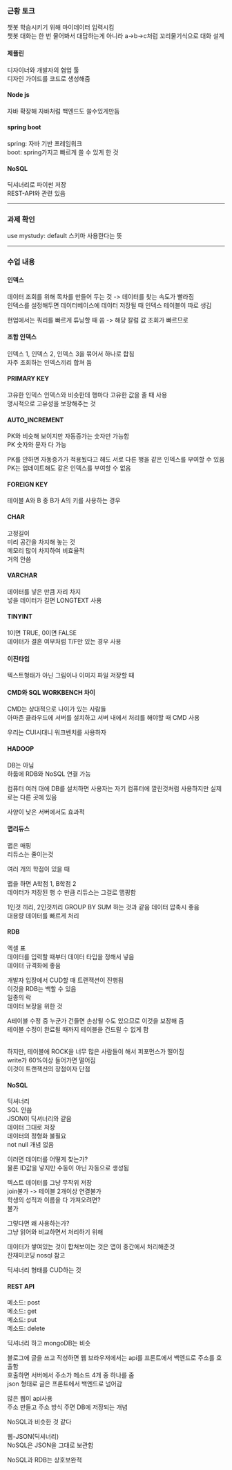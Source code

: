 ### 근황 토크
챗봇 학습시키기 위해 마이데이터 입력시킴<br>
챗봇 대화는 한 번 물어봐서 대답하는게 아니라 a->b->c처럼 꼬리물기식으로 대화 설계

#### 제플린
디자이너와 개발자의 협업 툴<br>
디자인 가이드를 코드로 생성해줌

#### Node js
자바 확장해 자바처럼 백엔드도 쓸수있게만듬

#### spring boot
spring: 자바 기반 프레임워크<br>
boot: spring가지고 빠르게 쓸 수 있게 한 것


#### NoSQL 
딕셔너리로 파이썬 저장<br>
REST-API와 관련 있음

-----------------------------------------------------------

### 과제 확인

use mystudy: default 스키마 사용한다는 뜻

----------------------------------------------------------

### 수업 내용

#### 인덱스
데이터 조회를 위해 목차를 만들어 두는 것 -> 데이터를 찾는 속도가 빨라짐<br>
인덱스를 설정해두면 데이터베이스에 데이터 저장될 때 인덱스 테이블이 따로 생김<br>

현업에서는 쿼리를 빠르게 튜닝할 때 씀 -> 해당 칼럼 값 조회가 빠르므로 

#### 조합 인덱스
인덱스 1, 인덱스 2, 인덱스 3을 묶어서 하나로 합침<br>
자주 조회하는 인덱스끼리 합쳐 둠

#### PRIMARY KEY
고유한 인덱스
인덱스와 비슷한데 행마다 고유한 값을 줄 때 사용<br>
명시적으로 고유성을 보장해주는 것

#### AUTO_INCREMENT
PK와 비슷해 보이지만 자동증가는 숫자만 가능함<br>
PK 숫자와 문자 다 가능

PK를 안하면 자동증가가 적용됬다고 해도 서로 다른 행을 같은 인덱스를 부여할 수 있음<br>
PK는 업데이트해도 같은 인덱스를 부여할 수 없음

#### FOREIGN KEY
테이블 A와 B 중 B가 A의 키를 사용하는 경우

#### CHAR
고정길이<br>
미리 공간을 차지해 놓는 것<br>
메모리 많이 차지하여 비효율적<br>
거의 안씀<br>

#### VARCHAR
데이터를 넣은 만큼 자리 차지<br>
넣을 데이터가 길면 LONGTEXT 사용

#### TINYINT
1이면 TRUE, 0이면 FALSE<br>
데이터가 결혼 여부처럼 T/F만 있는 경우 사용

#### 이진타입
텍스트형태가 아닌 그림이나 이미지 파일 저장할 때

#### CMD와 SQL WORKBENCH 차이
CMD는 상대적으로 나이가 있는 사람들 <br>
아마존 클라우드에 서버를 설치하고 서버 내에서 처리를 해야할 때 CMD 사용<br>

우리는 CUI시대니 워크벤치를 사용하자

#### HADOOP
DB는 아님<br>
하둡에 RDB와 NoSQL 연결 가능<br>

컴퓨터 여러 대에 DB를 설치하면 사용자는 자기 컴퓨터에 깔린것처럼 사용하지만 실제로는 다른 곳에 있음<br>

사양이 낮은 서버에서도 효과적

#### 맵리듀스
맵은 매핑<br>
리듀스는 줄이는것 <br>

여러 개의 학점이 있을 때

맵을 하면 A학점 1, B학점 2<br>
데이터가 저장된 행 수 만큼 리듀스는 그걸로 맵핑함<br>

1인것 끼리, 2인것끼리 GROUP BY SUM 하는 것과 같음
데이터 압축시 좋음<br>
대용량 데이터를 빠르게 처리


#### RDB
엑셀 표<br>
데이터를 입력할 때부터 데이터 타입을 정해서 넣음<br>
데이터 규격화에 좋음<br>

개발자 입장에서 CUD할 때 트랜잭션이 진행됨<br>
이것을 RDB는 백할 수 있음<br>
일종의 락<br>
데이터 보장을 위한 것<br>

A테이블 수정 중 누군가 건들면 손상될 수도 있으므로 이것을 보장해 줌<br>
테이블 수정이 완료될 때까지 테이블을 건드릴 수 없게 함<br><br>

하지만, 테이블에 ROCK을 너무 많은 사람들이 해서 퍼포먼스가 떨어짐<br>
write가 60%이상 들어가면 떨어짐<br>
이것이 트랜잭션의 장점이자 단점



#### NoSQL
딕셔너리<br>
SQL 안씀<br>
JSON이 딕셔너리와 같음<br>
데이터 그대로 저장<br>
데이터의 정형화 불필요<br>
not null 개념 없음<br>

이러면 데이터를 어떻게 찾는가?<br>
물론 ID값을 넣지만 수동이 아닌 자동으로 생성됨<br>

텍스트 데이터를 그냥 무작위 저장<br>
join불가 -> 테이블 2개이상 연결불가<br>
학생의 성적과 이름을  다 가져오려면?<br>
불가<br>

그렇다면 왜 사용하는가?<br>
그냥 읽어와 비교하면서 처리하기 위해<br>

데이터가 쌓여있는 것이 합쳐보이는 것은 앱이 중간에서 처리해준것<br>
잔재미코딩 nosql 참고<br>

딕셔너리 형태를 CUD하는 것

#### REST API
메소드: post<br>
메소드: get<br>
메소드: put<br>
메소드: delete<br>

딕셔너리 하고 mongoDB는 비슷<br>

블로그에 글을 쓰고 작성하면 웹 브라우저에서는 api를 프론트에서 백엔드로 주소를 호출함<br>
호출하면 서버에서 주소가 메소드 4개 중 하나를 줌<br>
json 형태로 글은 프론트에서 백엔드로 넘어감 <br>

많은 웹이 api사용<br>
주소 만들고 주소 방식 주면 DB에 저장되는 개념<br>

NoSQL과 비슷한 것 같다<br>

웹-JSON(딕셔너리)<br>
NoSQL은 JSON을 그대로 보관함<br>

NoSQL과 RDB는 상호보완적

